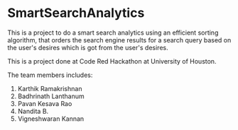 # SmartSearchAnalytics
This is a project to do a smart search analytics using an efficient sorting algorithm, that orders the search engine results for a search query based on the user's desires which is got from the user's desires.

This is a project done at Code Red Hackathon at University of Houston. 

The team members includes:

1. Karthik Ramakrishnan 
2. Badhrinath Lanthanum
3. Pavan Kesava Rao
4. Nandita B.
4. Vigneshwaran Kannan
